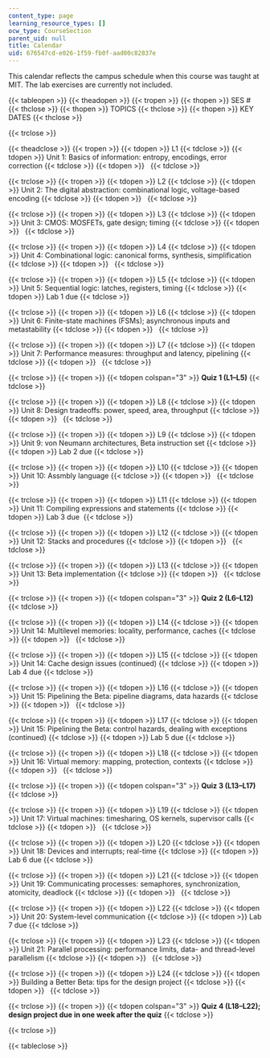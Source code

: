 ```yaml
---
content_type: page
learning_resource_types: []
ocw_type: CourseSection
parent_uid: null
title: Calendar
uid: 676547cd-e026-1f59-fb0f-aad00c82837e
---
```


This calendar reflects the campus schedule when this course was taught at MIT. The lab exercises are currently not included.

{{< tableopen >}}
{{< theadopen >}}
{{< tropen >}}
{{< thopen >}}
SES #
{{< thclose >}}
{{< thopen >}}
TOPICS
{{< thclose >}}
{{< thopen >}}
KEY DATES
{{< thclose >}}

{{< trclose >}}

{{< theadclose >}}
{{< tropen >}}
{{< tdopen >}}
L1
{{< tdclose >}}
{{< tdopen >}}
Unit 1: Basics of information: entropy, encodings, error correction
{{< tdclose >}}
{{< tdopen >}}
 
{{< tdclose >}}

{{< trclose >}}
{{< tropen >}}
{{< tdopen >}}
L2
{{< tdclose >}}
{{< tdopen >}}
Unit 2: The digital abstraction: combinational logic, voltage-based encoding
{{< tdclose >}}
{{< tdopen >}}
 
{{< tdclose >}}

{{< trclose >}}
{{< tropen >}}
{{< tdopen >}}
L3
{{< tdclose >}}
{{< tdopen >}}
Unit 3: CMOS: MOSFETs, gate design; timing
{{< tdclose >}}
{{< tdopen >}}
 
{{< tdclose >}}

{{< trclose >}}
{{< tropen >}}
{{< tdopen >}}
L4
{{< tdclose >}}
{{< tdopen >}}
Unit 4: Combinational logic: canonical forms, synthesis, simplification
{{< tdclose >}}
{{< tdopen >}}
 
{{< tdclose >}}

{{< trclose >}}
{{< tropen >}}
{{< tdopen >}}
L5
{{< tdclose >}}
{{< tdopen >}}
Unit 5: Sequential logic: latches, registers, timing
{{< tdclose >}}
{{< tdopen >}}
Lab 1 due
{{< tdclose >}}

{{< trclose >}}
{{< tropen >}}
{{< tdopen >}}
L6
{{< tdclose >}}
{{< tdopen >}}
Unit 6: Finite-state machines (FSMs); asynchronous inputs and metastability
{{< tdclose >}}
{{< tdopen >}}
 
{{< tdclose >}}

{{< trclose >}}
{{< tropen >}}
{{< tdopen >}}
L7
{{< tdclose >}}
{{< tdopen >}}
Unit 7: Performance measures: throughput and latency, pipelining
{{< tdclose >}}
{{< tdopen >}}
 
{{< tdclose >}}

{{< trclose >}}
{{< tropen >}}
{{< tdopen colspan="3" >}}
**Quiz 1 (L1–L5)**
{{< tdclose >}}

{{< trclose >}}
{{< tropen >}}
{{< tdopen >}}
L8
{{< tdclose >}}
{{< tdopen >}}
Unit 8: Design tradeoffs: power, speed, area, throughput
{{< tdclose >}}
{{< tdopen >}}
 
{{< tdclose >}}

{{< trclose >}}
{{< tropen >}}
{{< tdopen >}}
L9
{{< tdclose >}}
{{< tdopen >}}
Unit 9: von Neumann architectures, Beta instruction set
{{< tdclose >}}
{{< tdopen >}}
Lab 2 due
{{< tdclose >}}

{{< trclose >}}
{{< tropen >}}
{{< tdopen >}}
L10
{{< tdclose >}}
{{< tdopen >}}
Unit 10: Assmbly language
{{< tdclose >}}
{{< tdopen >}}
 
{{< tdclose >}}

{{< trclose >}}
{{< tropen >}}
{{< tdopen >}}
L11
{{< tdclose >}}
{{< tdopen >}}
Unit 11: Compiling expressions and statements
{{< tdclose >}}
{{< tdopen >}}
Lab 3 due 
{{< tdclose >}}

{{< trclose >}}
{{< tropen >}}
{{< tdopen >}}
L12
{{< tdclose >}}
{{< tdopen >}}
Unit 12: Stacks and procedures
{{< tdclose >}}
{{< tdopen >}}
 
{{< tdclose >}}

{{< trclose >}}
{{< tropen >}}
{{< tdopen >}}
L13
{{< tdclose >}}
{{< tdopen >}}
Unit 13: Beta implementation
{{< tdclose >}}
{{< tdopen >}}
 
{{< tdclose >}}

{{< trclose >}}
{{< tropen >}}
{{< tdopen colspan="3" >}}
**Quiz 2 (L6–L12)**
{{< tdclose >}}

{{< trclose >}}
{{< tropen >}}
{{< tdopen >}}
L14
{{< tdclose >}}
{{< tdopen >}}
Unit 14: Multilevel memories: locality, performance, caches
{{< tdclose >}}
{{< tdopen >}}
 
{{< tdclose >}}

{{< trclose >}}
{{< tropen >}}
{{< tdopen >}}
L15
{{< tdclose >}}
{{< tdopen >}}
Unit 14: Cache design issues (continued)
{{< tdclose >}}
{{< tdopen >}}
Lab 4 due
{{< tdclose >}}

{{< trclose >}}
{{< tropen >}}
{{< tdopen >}}
L16
{{< tdclose >}}
{{< tdopen >}}
Unit 15: Pipelining the Beta: pipeline diagrams, data hazards
{{< tdclose >}}
{{< tdopen >}}
 
{{< tdclose >}}

{{< trclose >}}
{{< tropen >}}
{{< tdopen >}}
L17
{{< tdclose >}}
{{< tdopen >}}
Unit 15: Pipelining the Beta: control hazards, dealing with exceptions (continued)
{{< tdclose >}}
{{< tdopen >}}
Lab 5 due
{{< tdclose >}}

{{< trclose >}}
{{< tropen >}}
{{< tdopen >}}
L18
{{< tdclose >}}
{{< tdopen >}}
Unit 16: Virtual memory: mapping, protection, contexts
{{< tdclose >}}
{{< tdopen >}}
 
{{< tdclose >}}

{{< trclose >}}
{{< tropen >}}
{{< tdopen colspan="3" >}}
**Quiz 3 (L13–L17)**
{{< tdclose >}}

{{< trclose >}}
{{< tropen >}}
{{< tdopen >}}
L19
{{< tdclose >}}
{{< tdopen >}}
Unit 17: Virtual machines: timesharing, OS kernels, supervisor calls
{{< tdclose >}}
{{< tdopen >}}
 
{{< tdclose >}}

{{< trclose >}}
{{< tropen >}}
{{< tdopen >}}
L20
{{< tdclose >}}
{{< tdopen >}}
Unit 18: Devices and interrupts; real-time
{{< tdclose >}}
{{< tdopen >}}
Lab 6 due
{{< tdclose >}}

{{< trclose >}}
{{< tropen >}}
{{< tdopen >}}
L21
{{< tdclose >}}
{{< tdopen >}}
Unit 19: Communicating processes: semaphores, synchronization, atomicity, deadlock
{{< tdclose >}}
{{< tdopen >}}
 
{{< tdclose >}}

{{< trclose >}}
{{< tropen >}}
{{< tdopen >}}
L22
{{< tdclose >}}
{{< tdopen >}}
Unit 20: System-level communication
{{< tdclose >}}
{{< tdopen >}}
Lab 7 due
{{< tdclose >}}

{{< trclose >}}
{{< tropen >}}
{{< tdopen >}}
L23
{{< tdclose >}}
{{< tdopen >}}
Unit 21: Parallel processing: performance limits, data- and thread-level parallelism
{{< tdclose >}}
{{< tdopen >}}
 
{{< tdclose >}}

{{< trclose >}}
{{< tropen >}}
{{< tdopen >}}
L24
{{< tdclose >}}
{{< tdopen >}}
Building a Better Beta: tips for the design project
{{< tdclose >}}
{{< tdopen >}}
 
{{< tdclose >}}

{{< trclose >}}
{{< tropen >}}
{{< tdopen colspan="3" >}}
**Quiz 4 (L18–L22); design project due in one week after the quiz**
{{< tdclose >}}

{{< trclose >}}

{{< tableclose >}}